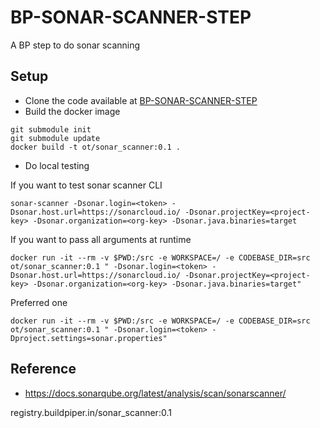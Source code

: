 # BP-SONAR-SCANNER-STEP
A BP step to do sonar scanning

## Setup
* Clone the code available at [BP-SONAR-SCANNER-STEP](https://github.com/OT-BUILDPIPER-MARKETPLACE/BP-SONAR-SCANNER-STEP)
* Build the docker image
```
git submodule init
git submodule update
docker build -t ot/sonar_scanner:0.1 .
```
* Do local testing

If you want to test sonar scanner CLI
```
sonar-scanner -Dsonar.login=<token> -Dsonar.host.url=https://sonarcloud.io/ -Dsonar.projectKey=<project-key> -Dsonar.organization=<org-key> -Dsonar.java.binaries=target
```

If you want to pass all arguments at runtime
```
docker run -it --rm -v $PWD:/src -e WORKSPACE=/ -e CODEBASE_DIR=src ot/sonar_scanner:0.1 " -Dsonar.login=<token> -Dsonar.host.url=https://sonarcloud.io/ -Dsonar.projectKey=<project-key> -Dsonar.organization=<org-key> -Dsonar.java.binaries=target"
```

Preferred one
```
docker run -it --rm -v $PWD:/src -e WORKSPACE=/ -e CODEBASE_DIR=src ot/sonar_scanner:0.1 " -Dsonar.login=<token> -Dproject.settings=sonar.properties"
```
## Reference
* https://docs.sonarqube.org/latest/analysis/scan/sonarscanner/



registry.buildpiper.in/sonar_scanner:0.1